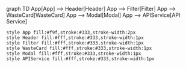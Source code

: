 graph TD
    App[App] --> Header[Header]
    App --> Filter[Filter]
    App --> WasteCard[WasteCard]
    App --> Modal[Modal]
    App --> APIService[API Service]

    style App fill:#f9f,stroke:#333,stroke-width:2px
    style Header fill:#fff,stroke:#333,stroke-width:1px
    style Filter fill:#fff,stroke:#333,stroke-width:1px
    style WasteCard fill:#fff,stroke:#333,stroke-width:1px
    style Modal fill:#fff,stroke:#333,stroke-width:1px
    style APIService fill:#fff,stroke:#333,stroke-width:1px

